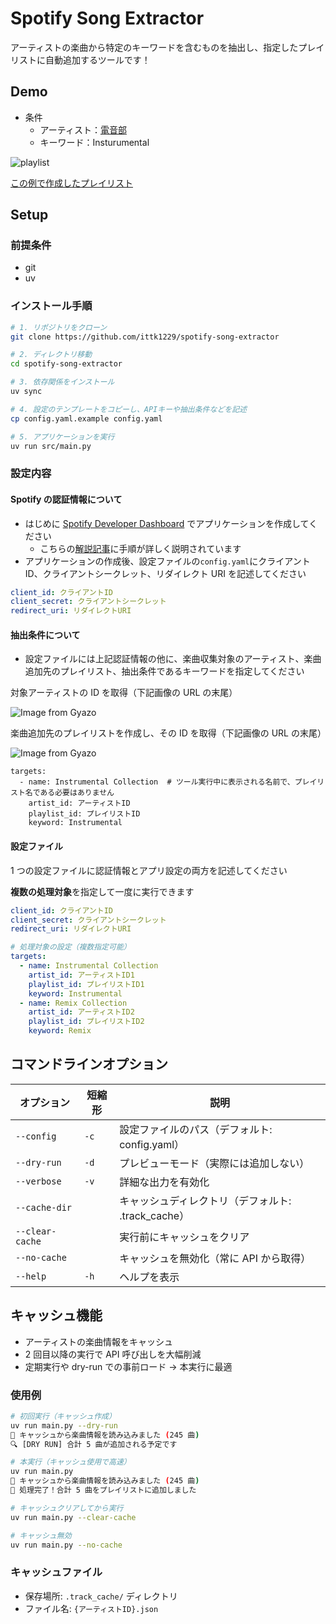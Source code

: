 # Spotify Song Extractor

アーティストの楽曲から特定のキーワードを含むものを抽出し、指定したプレイリストに自動追加するツールです！

## Demo

- 条件
  - アーティスト：[電音部](https://open.spotify.com/intl-ja/artist/3wCJxpjgYDXbwLn4vmSBEx)
  - キーワード：Insturumental

![playlist](https://gyazo.com/dbed379ba21fad3e6d87872a4984478d.png)

[この例で作成したプレイリスト](https://open.spotify.com/playlist/5IyIuR8aVu0V2iBr6wO1i2)

## Setup

### 前提条件

- git
- uv

### インストール手順

```bash
# 1. リポジトリをクローン
git clone https://github.com/ittk1229/spotify-song-extractor

# 2. ディレクトリ移動
cd spotify-song-extractor

# 3. 依存関係をインストール
uv sync

# 4. 設定のテンプレートをコピーし、APIキーや抽出条件などを記述
cp config.yaml.example config.yaml

# 5. アプリケーションを実行
uv run src/main.py
```

### 設定内容

#### Spotify の認証情報について

- はじめに [Spotify Developer Dashboard](https://developer.spotify.com/dashboard) でアプリケーションを作成してください
  - こちらの[解説記事](https://note.com/sfp_note/n/n09c8415cbb45)に手順が詳しく説明されています
- アプリケーションの作成後、設定ファイルの`config.yaml`にクライアント ID、クライアントシークレット、リダイレクト URI を記述してください

```yaml:config.yaml
client_id: クライアントID
client_secret: クライアントシークレット
redirect_uri: リダイレクトURI
```

#### 抽出条件について

- 設定ファイルには上記認証情報の他に、楽曲収集対象のアーティスト、楽曲追加先のプレイリスト、抽出条件であるキーワードを指定してください

対象アーティストの ID を取得（下記画像の URL の末尾）

![Image from Gyazo](https://i.gyazo.com/75d6fecdcf513eed332f9b1a18d890c5.png)

楽曲追加先のプレイリストを作成し、その ID を取得（下記画像の URL の末尾）

![Image from Gyazo](https://i.gyazo.com/a63a12221afbae627780a58baee09b1e.png)

```yaml:config.yalm
targets:
  - name: Instrumental Collection  # ツール実行中に表示される名前で、プレイリスト名である必要はありません
    artist_id: アーティストID
    playlist_id: プレイリストID
    keyword: Instrumental
```

#### 設定ファイル

1 つの設定ファイルに認証情報とアプリ設定の両方を記述してください

**複数の処理対象**を指定して一度に実行できます

```yaml
client_id: クライアントID
client_secret: クライアントシークレット
redirect_uri: リダイレクトURI

# 処理対象の設定（複数指定可能）
targets:
  - name: Instrumental Collection
    artist_id: アーティストID1
    playlist_id: プレイリストID1
    keyword: Instrumental
  - name: Remix Collection
    artist_id: アーティストID2
    playlist_id: プレイリストID2
    keyword: Remix
```

## コマンドラインオプション

| オプション      | 短縮形 | 説明                                               |
| --------------- | ------ | -------------------------------------------------- |
| `--config`      | `-c`   | 設定ファイルのパス（デフォルト: config.yaml）      |
| `--dry-run`     | `-d`   | プレビューモード（実際には追加しない）             |
| `--verbose`     | `-v`   | 詳細な出力を有効化                                 |
| `--cache-dir`   |        | キャッシュディレクトリ（デフォルト: .track_cache） |
| `--clear-cache` |        | 実行前にキャッシュをクリア                         |
| `--no-cache`    |        | キャッシュを無効化（常に API から取得）            |
| `--help`        | `-h`   | ヘルプを表示                                       |

## キャッシュ機能

- アーティストの楽曲情報をキャッシュ
- 2 回目以降の実行で API 呼び出しを大幅削減
- 定期実行や dry-run での事前ロード → 本実行に最適

### 使用例

```bash
# 初回実行（キャッシュ作成）
uv run main.py --dry-run
💾 キャッシュから楽曲情報を読み込みました (245 曲)
🔍 [DRY RUN] 合計 5 曲が追加される予定です

# 本実行（キャッシュ使用で高速）
uv run main.py
💾 キャッシュから楽曲情報を読み込みました (245 曲)
🎉 処理完了！合計 5 曲をプレイリストに追加しました

# キャッシュクリアしてから実行
uv run main.py --clear-cache

# キャッシュ無効
uv run main.py --no-cache
```

### キャッシュファイル

- 保存場所: `.track_cache/` ディレクトリ
- ファイル名: `{アーティストID}.json`
